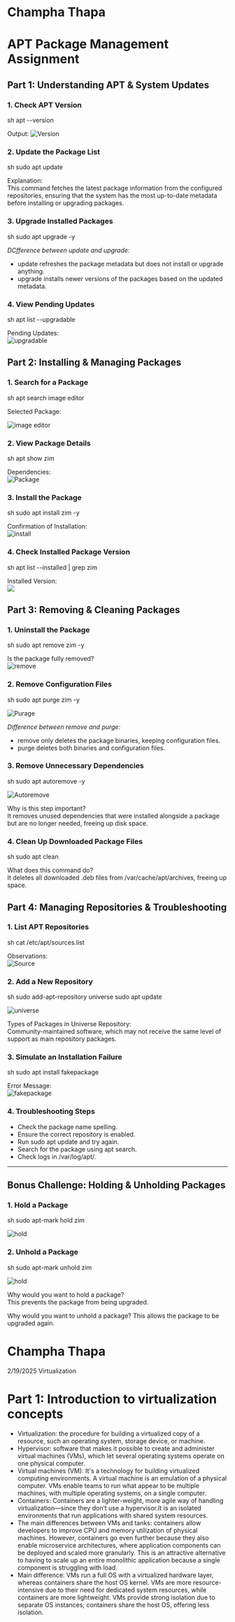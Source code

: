 # Champha Thapa

# APT Package Management Assignment

## Part 1: Understanding APT & System Updates

### 1. Check APT Version
sh
apt --version

Output:
![Version](image/version.png)

### 2. Update the Package List
sh
sudo apt update

Explanation:  
This command fetches the latest package information from the configured repositories, ensuring that the system has the most up-to-date metadata before installing or upgrading packages.

### 3. Upgrade Installed Packages
sh
sudo apt upgrade -y

*DCfference between update and upgrade:*  
- update refreshes the package metadata but does not install or upgrade anything.
- upgrade installs newer versions of the packages based on the updated metadata.

### 4. View Pending Updates
sh
apt list --upgradable

Pending Updates:  
![upgradable](image/upgradable.png)

## Part 2: Installing & Managing Packages

### 1. Search for a Package
sh
apt search image editor

Selected Package:  

![image editor](image/imageEditor.png)

### 2. View Package Details
sh
apt show zim

Dependencies:  
![Package](image/zim.png)

### 3. Install the Package
sh
sudo apt install zim -y

Confirmation of Installation:  
![install](image/install.png)

### 4. Check Installed Package Version
sh
apt list --installed | grep zim

Installed Version:  
![](image/grep.png)



## Part 3: Removing & Cleaning Packages

### 1. Uninstall the Package
sh
sudo apt remove zim -y

Is the package fully removed?  
![remove](image/remove.png)

### 2. Remove Configuration Files
sh
sudo apt purge zim -y

![Purage](image/purage.png)

*Difference between remove and purge:*  
- remove only deletes the package binaries, keeping configuration files.
- purge deletes both binaries and configuration files.

### 3. Remove Unnecessary Dependencies
sh
sudo apt autoremove -y

![Autoremove](image/autoremove.png)

Why is this step important?  
It removes unused dependencies that were installed alongside a package but are no longer needed, freeing up disk space.

### 4. Clean Up Downloaded Package Files
sh
sudo apt clean


What does this command do?  
It deletes all downloaded .deb files from /var/cache/apt/archives, freeing up space.


## Part 4: Managing Repositories & Troubleshooting

### 1. List APT Repositories
sh
cat /etc/apt/sources.list

Observations:  
![Source](image/sources.png)

### 2. Add a New Repository
sh
sudo add-apt-repository universe
sudo apt update

![universe](image/universe.png)

Types of Packages in Universe Repository:  
Community-maintained software, which may not receive the same level of support as main repository packages.

### 3. Simulate an Installation Failure
sh
sudo apt install fakepackage

Error Message:  
![fakepackage](image/fakepackage.png)

### 4. Troubleshooting Steps
- Check the package name spelling.
- Ensure the correct repository is enabled.
- Run sudo apt update and try again.
- Search for the package using apt search.
- Check logs in /var/log/apt/.

---

## Bonus Challenge: Holding & Unholding Packages

### 1. Hold a Package
sh
sudo apt-mark hold zim

![hold](image/hold.png)

### 2. Unhold a Package
sh
sudo apt-mark unhold zim

![hold](image/unhold.png)

Why would you want to hold a package?  
This prevents the package from being upgraded.

Why would you want to unhold a package?
This allows the package to be upgraded again.

# Champha Thapa
2/19/2025
Virtualization
# Part 1: Introduction to virtualization concepts
* Virtualization: the procedure for building a virtualized copy of a resource, such an operating system, storage device, or machine.
* Hypervisor: software that makes it possible to create and administer virtual machines (VMs), which let several operating systems operate on one physical computer.
* Virtual machines (VM): It's a technology for building virtualized computing environments. A virtual machine is an emulation of a physical computer. VMs enable teams to run what appear to be multiple machines, with multiple operating systems, on a single computer.
* Containers: Containers are a lighter-weight, more agile way of handling virtualization—since they don’t use a hypervisor.It is an isolated environments that run applications with shared system resources.
* The main differences between VMs and tanks: containers allow developers to improve CPU and memory utilization of physical machines. However, containers go even further because they also enable microservice architectures, where application components can be deployed and scaled more granularly. This is an attractive alternative to having to scale up an entire monolithic application because a single component is struggling with load.
* Main difference: VMs run a full OS with a virtualized hardware layer, whereas containers share the host OS kernel. VMs are more resource-intensive due to their need for dedicated system resources, while containers are more lightweight. VMs provide strong isolation due to separate OS instances; containers share the host OS, offering less isolation.